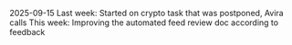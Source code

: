 2025-09-15
Last week: Started on crypto task that was postponed, Avira calls
This week: Improving the automated feed review doc according to feedback